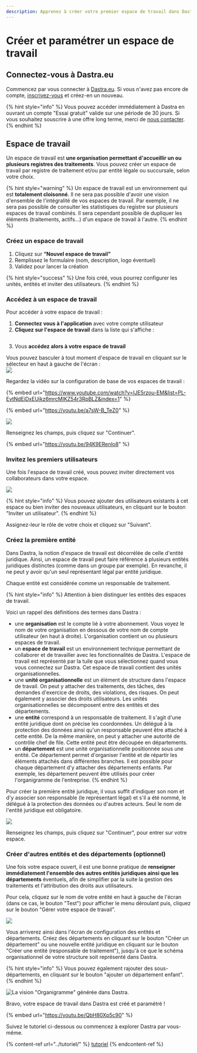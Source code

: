 ```yaml
---
description: Apprenez à créer votre premier espace de travail dans Dastra.
---
```


# Créer et paramétrer un espace de travail

## Connectez-vous à Dastra.eu&#x20;

Commencez par vous connecter à [Dastra.eu](https://www.dastra.eu/). Si vous n'avez pas encore de compte, [inscrivez-vous](https://app.dastra.eu/signup) et créez-en un nouveau.

{% hint style="info" %}
Vous pouvez accéder immédiatement à Dastra en ouvrant un compte "Essai gratuit" valide sur une période de 30 jours. Si vous souhaitez souscrire à une offre long terme,  merci de [nous contacter](https://www.dastra.eu/fr/contact?type=quote).
{% endhint %}

## Espace de travail

Un espace de travail est **une organisation permettant d'accueillir un ou plusieurs registres des traitements**. Vous pouvez créer un espace de travail par registre de traitement et/ou par entité légale ou succursale, selon votre choix.&#x20;

{% hint style="warning" %}
Un espace de travail est un environnement qui est **totalement cloisonné**. Il ne sera pas possible d'avoir une vision d'ensemble de l'intégralité de vos espaces de travail. Par exemple, il ne sera pas possible de consulter les statistiques du registre sur plusieurs espaces de travail combinés. Il sera cependant possible de dupliquer les éléments (traitements, actifs...) d'un espace de travail à l'autre.
{% endhint %}

### Créez un espace de travail

1. Cliquez sur **“Nouvel espace de travail”**
2. Remplissez le formulaire (nom, description, logo éventuel)
3. Validez pour lancer la création

{% hint style="success" %}
Une fois créé, vous pourrez configurer les unités, entités et inviter des utilisateurs.
{% endhint %}

### Accédez à un espace de travail

Pour accéder à votre espace de travail :&#x20;

1. **Connectez vous à l'application** avec votre compte utilisateur
2. **Cliquez sur l'espace de travail** dans la liste qui s'affiche :

<figure><img src="../../.gitbook/assets/Capture d’écran 2024-07-22 104031.png" alt=""><figcaption></figcaption></figure>

3. Vous **accédez alors à votre espace de travail**

Vous pouvez basculer à tout moment d'espace de travail en cliquant sur le sélecteur en haut à gauche de l'écran :\
![](<../../.gitbook/assets/image (377).png>)





Regardez la vidéo sur la configuration de base de vos espaces de travail :

{% embed url="https://www.youtube.com/watch?v=IJE5rzou-EM&list=PL-EvtNdEiDxEUikz6mrcMlKZ54r3RpBLZ&index=1" %}

{% embed url="https://youtu.be/a7sW-B_TeZ0" %}

![](<../../.gitbook/assets/image (181).png>)

Renseignez les champs, puis cliquez sur "Continuer".



{% embed url="https://youtu.be/94K9ERenlo8" %}

### Invitez les premiers utilisateurs

Une fois l'espace de travail créé, vous pouvez inviter directement vos collaborateurs dans votre espace.&#x20;

![](<../../.gitbook/assets/image (129).png>)

{% hint style="info" %}
Vous pouvez ajouter des utilisateurs existants à cet espace ou bien inviter des nouveaux utilisateurs, en cliquant sur le bouton "Inviter un utilisateur".
{% endhint %}

Assignez-leur le rôle de votre choix et cliquez sur "Suivant".

### Créez la première entité&#x20;

Dans Dastra, la notion d'espace de travail est décorrélée de celle d'entité juridique. Ainsi, un espace de travail peut faire référence à plusieurs entités juridiques distinctes (comme dans un groupe par exemple). En revanche, il ne peut y avoir qu'un seul représentant légal par entité juridique.

Chaque entité est considérée comme un responsable de traitement.&#x20;



{% hint style="info" %}
Attention à bien distinguer les entités des espaces de travail.

Voici un rappel des définitions des termes dans Dastra :&#x20;

* une **organisation** est le compte lié à votre abonnement. Vous voyez le nom de votre organisation en dessous de votre nom de compte utilisateur (en haut à droite). L'organisation contient un ou plusieurs espaces de travail.
* un **espace de travail** est un environnement technique permettant de collaborer et de travailler avec les fonctionnalités de Dastra. L'espace de travail est représenté par la tuile que vous sélectionnez quand vous vous connectez sur Dastra. Cet espace de travail contient des unités organisationnelles.&#x20;
* une **unité organisationnelle** est un élément de structure dans l'espace de travail. On peut y attacher des traitements, des tâches, des demandes d'exercice de droits, des violations, des risques. On peut également y associer des droits utilisateurs. Les unités organisationnelles se décomposent entre des entités et des départements.
* une **entité** correspond à un responsable de traitement. Il s'agit d'une entité juridique dont on précise les coordonnées. Un délégué à la protection des données ainsi qu'un responsable peuvent être attaché à cette entité. De la même manière, on peut y attacher une autorité de contrôle chef de file. Cette entité peut être découpée en départements.
* un **département** est une unité organisationnelle positionnée sous une entité. Ce département permet d'organiser l'entité et de répartir les éléments attachés dans différentes branches. Il est possible pour chaque département d'y attacher des départements enfants. Par exemple, les département peuvent être utilisés pour créer l'organigramme de l'entreprise.&#x20;
{% endhint %}



Pour créer la première entité juridique, il vous suffit d'indiquer son nom et d'y associer son responsable (le représentant légal) et s'il a été nommé, le délégué à la protection des données ou d'autres acteurs. Seul le nom de l'entité juridique est obligatoire.

![](<../../.gitbook/assets/image (126).png>)

Renseignez les champs, puis cliquez sur "Continuer", pour entrer sur votre espace.

### Créer d'autres entités et des départements (optionnel)

Une fois votre espace ouvert, il est une bonne pratique de **renseigner immédiatement l'ensemble des autres entités juridiques ainsi que les départements** éventuels, afin de simplifier par la suite la gestion des traitements et l'attribution des droits aux utilisateurs.

Pour cela, cliquez sur le nom de votre entité en haut à gauche de l'écran (dans ce cas, le bouton "Test") pour afficher le menu déroulant puis, cliquez sur le bouton "Gérer votre espace de travail".

![](<../../.gitbook/assets/image (182).png>)

Vous arriverez ainsi dans l'écran de configuration des entités et départements. Créez des départements en cliquant sur le bouton "Créer un département" ou une nouvelle entité juridique en cliquant sur le bouton "Créer une entité (responsable de traitement"), jusqu'à ce que le schéma organisationnel de votre structure soit représenté dans Dastra.

{% hint style="info" %}
Vous pouvez également rajouter des sous-départements, en cliquant sur le bouton "ajouter un département enfant".
{% endhint %}

![La vision "Organigramme" générée dans Dastra.](<../../.gitbook/assets/image (128).png>)

Bravo, votre espace de travail dans Dastra est créé et paramétré !&#x20;



{% embed url="https://youtu.be/QbH80Xp5c90" %}



Suivez le tutoriel ci-dessous ou commencez à explorer Dastra par vous-même.&#x20;

{% content-ref url="../tutoriel/" %}
[tutoriel](../tutoriel/)
{% endcontent-ref %}









